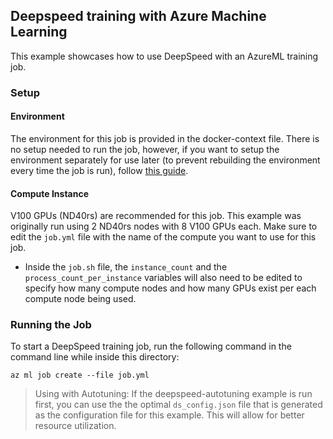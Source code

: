 ## Deepspeed training with Azure Machine Learning
This example showcases how to use DeepSpeed with an AzureML training job.
### Setup
#### Environment
The environment for this job is provided in the docker-context file. There is no setup needed to run the job, however, if you want to setup the environment separately for use later (to prevent rebuilding the environment every time the job is run), follow [this guide](https://learn.microsoft.com/en-us/azure/machine-learning/how-to-manage-environments-in-studio).
#### Compute Instance
V100 GPUs (ND40rs) are recommended for this job. This example was originally run using 2 ND40rs nodes with 8 V100 GPUs each. Make sure to edit the ``job.yml`` file with the name of the compute you want to use for this job.
- Inside the ``job.sh`` file, the ``instance_count`` and the ``process_count_per_instance`` variables will also need to be edited to specify how many compute nodes and how many GPUs exist per each compute node being used.
### Running the Job
To start a DeepSpeed training job, run the following command in the command line while inside this directory:
```
az ml job create --file job.yml
```
> Using with Autotuning: If the deepspeed-autotuning example is run first, you can use the the optimal ``ds_config.json`` file that is generated as the configuration file for this example. This will allow for better resource utilization.